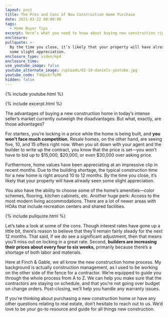 ```yaml
---
layout: post
title: The Pros and Cons of New Construction Home Purchase
date: 2021-03-22 00:00:00
tags:
  - Home Buyer Tips
excerpt: Here’s what you need to know about buying new construction right now.
enclosure:
pullquote: >-
  By the time you close, it’s likely that your property will have already seen
  some slight appreciation.
enclosure_type: video/mp4
enclosure_time:
use_youtube_image: false
youtube_alternate_image: /uploads/03-19-daniels-youtube.jpg
youtube_code: T40pc6rTLM0
hidden: false
---
```

{% include youtube.html %}

{% include excerpt.html %}

The advantages of buying a new construction home in today’s intense seller’s market currently outweigh the disadvantages. But what, exactly, are those advantages?

For starters, you’re locking in a price while the home is being built, and **you won’t face much competition.** Resale homes, on the other hand, are seeing five, 10, and 15 offers right now. When you sit down with your agent and the builder to write up the contract, you know that the price is set—you won’t have to bid up to $15,000, $20,000, or even $30,000 over asking price.&nbsp;

Furthermore, home values have been appreciating at an impressive clip in recent months. Due to the building shortage, the typical construction time for a new home is right around 10 to 12 months. By the time you close, it’s likely that your property will have already seen some slight appreciation.&nbsp;

You also have the ability to choose some of the home’s amenities—color schemes, flooring, kitchen cabinets, etc. Another huge perk: Access to the most modern living accommodations. There are a lot of newer areas with HOAs that include recreation centers and shared facilities.

{% include pullquote.html %}

Let’s take a look at some of the cons. Though interest rates have gone up a little bit, there’s reason to believe that they’ll remain fairly steady for the next 12 months. That said, if we do see a significant adjustment, then that means you’ll miss out on locking in a great rate. Second, **builders are increasing their prices about every four to six weeks,** primarily because there’s a shortage of both labor and materials.&nbsp;

Here at Finch & Gable, we all know the new construction home process. My background is actually construction management, as I used to be working on the other side of the fence for a contractor. We’re equipped to guide you through the whole process from A to Z. We can help you make sure that the contractors are staying on schedule, and that you’re not going over budget on change orders. Post-closing, we’ll help you handle any warranty issues.&nbsp;

If you’re thinking about purchasing a new construction home or have any other questions relating to real estate, don’t hesitate to reach out to us. We’d love to be your go-to resource and guide for all things new construction.&nbsp;<br>&nbsp;
